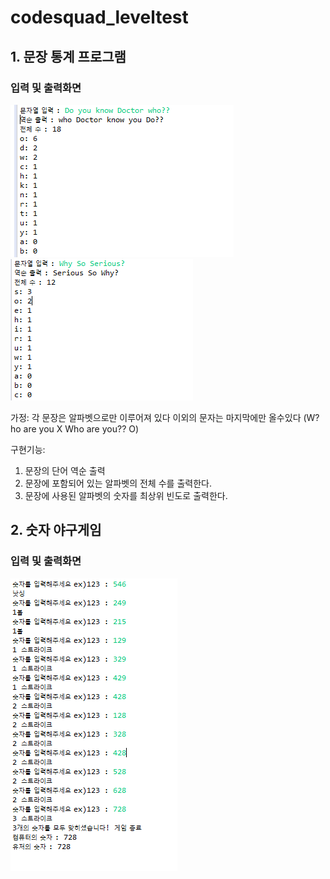 # codesquad_leveltest
## 1. 문장 통계 프로그램 

### 입력 및 출력화면

![문장출력](/string-edit/img/03.PNG) <br/>
![문장출력](string-edit/img/02.PNG) <br/>

가정: 
각 문장은 알파벳으로만 이루어져 있다 이외의 문자는 마지막에만 올수있다 (W?ho are you X Who are you?? O)

구현기능: 
1. 문장의 단어 역순 출력
2. 문장에 포함되어 있는 알파벳의 전체 수를 출력한다.
3. 문장에 사용된 알파벳의 숫자를 최상위 빈도로 출력한다. 


## 2. 숫자 야구게임

### 입력 및 출력화면

![문장출력](/string-edit/img/01.PNG) <br/>
